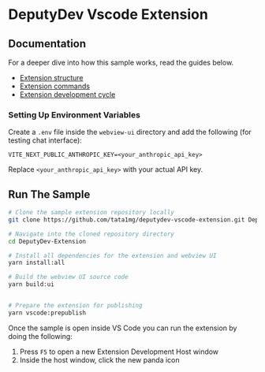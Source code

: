 # DeputyDev Vscode Extension




## Documentation

For a deeper dive into how this sample works, read the guides below.

- [Extension structure](./docs/extension-structure.md)
- [Extension commands](./docs/extension-commands.md)
- [Extension development cycle](./docs/extension-development-cycle.md)


### Setting Up Environment Variables

Create a `.env` file inside the `webview-ui` directory and add the following (for testing chat interface):

```
VITE_NEXT_PUBLIC_ANTHROPIC_KEY=<your_anthropic_api_key>
```

Replace `<your_anthropic_api_key>` with your actual API key.


## Run The Sample

```bash
# Clone the sample extension repository locally
git clone https://github.com/tata1mg/deputydev-vscode-extension.git DeputyDev-Extension

# Navigate into the cloned repository directory
cd DeputyDev-Extension

# Install all dependencies for the extension and webview UI
yarn install:all

# Build the webview UI source code
yarn build:ui


# Prepare the extension for publishing
yarn vscode:prepublish


```

Once the sample is open inside VS Code you can run the extension by doing the following:

1. Press `F5` to open a new Extension Development Host window
2. Inside the host window, click the new panda icon
